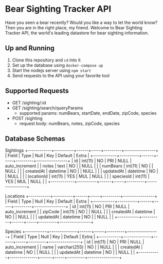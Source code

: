 # Bear Sighting Tracker API
Have you seen a bear recently? Would you like a way to let the world know? Then you are in the right place, my friend. Welcome to Bear Sighting Tracker API, the world's leading datastore for bear sighting information.

## Up and Running
1. Clone this repository and `cd` into it
2. Set up the database using `docker-compose up`
3. Start the nodejs server using `npm start`
4. Send requests to the API using your favorite tool

## Supported Requests
- GET /sighting/:id
- GET /sighting/search/queryParams
  - supported params: numBears, startDate, endDate, zipCode, species
- POST /sighting
  - request body: numBears, notes, zipCode, species

## Database Schemas
Sightings
+------------+----------+------+-----+---------+----------------+
| Field      | Type     | Null | Key | Default | Extra          |
+------------+----------+------+-----+---------+----------------+
| id         | int(11)  | NO   | PRI | NULL    | auto_increment |
| notes      | text     | NO   |     | NULL    |                |
| numBears   | int(11)  | NO   |     | NULL    |                |
| createdAt  | datetime | NO   |     | NULL    |                |
| updatedAt  | datetime | NO   |     | NULL    |                |
| locationId | int(11)  | YES  | MUL | NULL    |                |
| speciesId  | int(11)  | YES  | MUL | NULL    |                |
+------------+----------+------+-----+---------+----------------+

Locations
+-----------+----------+------+-----+---------+----------------+
| Field     | Type     | Null | Key | Default | Extra          |
+-----------+----------+------+-----+---------+----------------+
| id        | int(11)  | NO   | PRI | NULL    | auto_increment |
| zipCode   | int(11)  | NO   |     | NULL    |                |
| createdAt | datetime | NO   |     | NULL    |                |
| updatedAt | datetime | NO   |     | NULL    |                |
+-----------+----------+------+-----+---------+----------------+

Species
+-----------+--------------+------+-----+---------+----------------+
| Field     | Type         | Null | Key | Default | Extra          |
+-----------+--------------+------+-----+---------+----------------+
| id        | int(11)      | NO   | PRI | NULL    | auto_increment |
| name      | varchar(255) | NO   |     | NULL    |                |
| createdAt | datetime     | NO   |     | NULL    |                |
| updatedAt | datetime     | NO   |     | NULL    |                |
+-----------+--------------+------+-----+---------+----------------+
